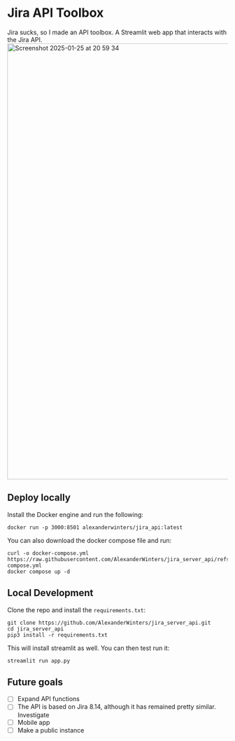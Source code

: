 # Jira API Toolbox
Jira sucks, so I made an API toolbox. A Streamlit web app that interacts with the Jira API. 
<img width="997" alt="Screenshot 2025-01-25 at 20 59 34" src="https://github.com/user-attachments/assets/3d78ac9d-b11f-4c9c-b46c-563d94df8d41" />


## Deploy locally
Install the Docker engine and run the following:
```
docker run -p 3000:8501 alexanderwinters/jira_api:latest
```
You can also download the docker compose file and run:
```
curl -o docker-compose.yml https://raw.githubusercontent.com/AlexanderWinters/jira_server_api/refs/heads/main/docker-compose.yml
docker compose up -d
```

## Local Development
Clone the repo and install the ```requirements.txt```:
```
git clone https://github.com/AlexanderWinters/jira_server_api.git
cd jira_server_api
pip3 install -r requirements.txt
```
This will install streamlit as well. You can then test run it:
```
streamlit run app.py
```
## Future goals
- [ ] Expand API functions
- [ ] The API is based on Jira 8.14, although it has remained pretty similar. Investigate
- [ ] Mobile app
- [ ] Make a public instance

